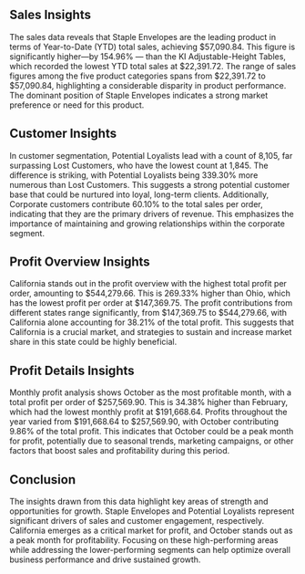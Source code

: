 Sales Insights
---------------
The sales data reveals that Staple Envelopes are the leading product in terms of Year-to-Date (YTD) total sales, achieving $57,090.84. This figure is significantly higher—by 154.96% — than the KI Adjustable-Height Tables, which recorded the lowest YTD total sales at $22,391.72. The range of sales figures among the five product categories spans from $22,391.72 to $57,090.84, highlighting a considerable disparity in product performance. The dominant position of Staple Envelopes indicates a strong market preference or need for this product.

Customer Insights
------------------
In customer segmentation, Potential Loyalists lead with a count of 8,105, far surpassing Lost Customers, who have the lowest count at 1,845. The difference is striking, with Potential Loyalists being 339.30% more numerous than Lost Customers. This suggests a strong potential customer base that could be nurtured into loyal, long-term clients. Additionally, Corporate customers contribute 60.10% to the total sales per order, indicating that they are the primary drivers of revenue. This emphasizes the importance of maintaining and growing relationships within the corporate segment.

Profit Overview Insights
-------------------------
California stands out in the profit overview with the highest total profit per order, amounting to $544,279.66. This is 269.33% higher than Ohio, which has the lowest profit per order at $147,369.75. The profit contributions from different states range significantly, from $147,369.75 to $544,279.66, with California alone accounting for 38.21% of the total profit. This suggests that California is a crucial market, and strategies to sustain and increase market share in this state could be highly beneficial.

Profit Details Insights
------------------------
Monthly profit analysis shows October as the most profitable month, with a total profit per order of $257,569.90. This is 34.38% higher than February, which had the lowest monthly profit at $191,668.64. Profits throughout the year varied from $191,668.64 to $257,569.90, with October contributing 9.86% of the total profit. This indicates that October could be a peak month for profit, potentially due to seasonal trends, marketing campaigns, or other factors that boost sales and profitability during this period.

Conclusion
-----------
The insights drawn from this data highlight key areas of strength and opportunities for growth. Staple Envelopes and Potential Loyalists represent significant drivers of sales and customer engagement, respectively. California emerges as a critical market for profit, and October stands out as a peak month for profitability. Focusing on these high-performing areas while addressing the lower-performing segments can help optimize overall business performance and drive sustained growth.
